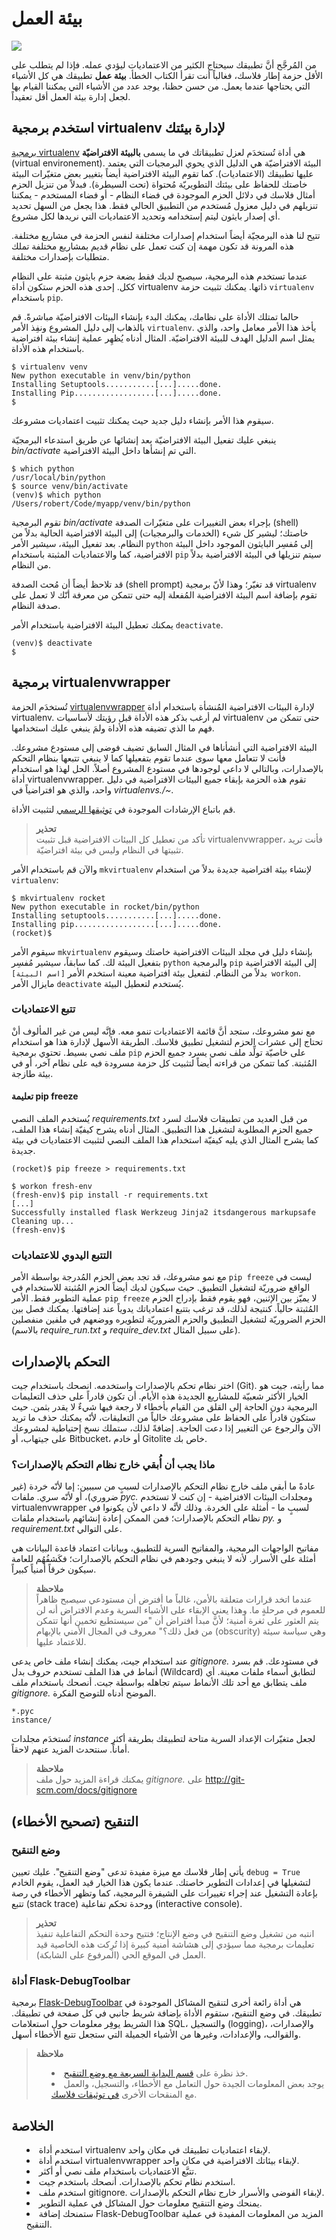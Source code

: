 # بيئة العمل

<img src='../images/environment.png' />

من المُرجَّح أنَّ تطبيقك سيحتاج الكثير من الاعتماديات ليؤدي عمله. فإذا لم يتطلب على الأقل حزمة إطار فلاسك، فغالباً أنت تقرأ الكتاب الخطأ. **بيئة عمل** تطبيقك هي كل الأشياء التي يحتاجها عندما يعمل. من حسن حظنا، يوجد عدد من الأشياء التي يمكننا القيام بها لجعل إدارة بيئة العمل أقل تعقيداً.

## استخدم برمجية virtualenv لإدارة بيئتك

[برمجية virtualenv](http://www.virtualenv.org/en/latest/) هي أداة تُستخدَم لعزل تطبيقاتك في ما يسمى **بالبيئة الافتراضيّة** (virtual environement). البيئة الافتراضيّة هي الدليل الذي يحوي البرمجيات التي يعتمد عليها تطبيقك (الاعتماديات). كما تقوم البيئة الافتراضية أيضاً بتغيير بعض متغيّرات البيئة خاصتك للحفاظ على بيئتك التطويريّة مُحتواة (تحت السيطرة). فبدلاً من تنزيل الحزم أمثال فلاسك في دلائل الحزم الموجودة في فضاء النظام - أو فضاء المستخدم - يمكننا تنزيلهم في دليل معزول مُستخدم من التطبيق الحالي فقط. هذا يجعل من السهل تحديد أي إصدار بايثون ليتم إستخدامه وتحديد الاعتماديات التي نريدها لكل مشروع.

تتيح لنا هذه البرمجيّة أيضاً استخدام إصدارات مختلفة لنفس الحزمة في مشاريع مختلفة. هذه المرونة قد تكون مهمة إن كنت تعمل على نظام قديم بمشاريع مختلفة تملك متطلبات بإصدارات مختلفة.

عندما تستخدم هذه البرمجية، سيصبح لديك فقط بضعة حزم بايثون مثبتة على النظام ككل. إحدى هذه الحزم ستكون أداة virtualenv ذاتها. يمكنك تثبيت حزمة `virtualenv` باستخدام `pip`.

حالما تمتلك الأداة على نظامك، يمكنك البدء بإنشاء البيئات الافتراضيّة مباشرةً. قم بالذهاب إلى دليل المشروع ونفِذ الأمر `virtualenv`. يأخذ هذا الأمر معامل واحد، والذي يمثل اسم الدليل الهدف للبيئة الافتراضيّة. المثال أدناه يُظهِر عملية إنشاء بيئة افتراضية باستخدام هذه الأداة.

```
$ virtualenv venv
New python executable in venv/bin/python
Installing Setuptools...........[...].....done.
Installing Pip..................[...].....done.
$
```

سيقوم هذا الأمر بإنشاء دليل جديد حيث يمكنك تثبيت اعتماديات مشروعك.

ينبغي عليك تفعيل البيئة الافتراضيّة بعد إنشائها عن طريق استدعاء البرمجيّة *bin/activate* التي تم إنشأها داخل البيئة الافتراضية.

```
$ which python
/usr/local/bin/python
$ source venv/bin/activate
(venv)$ which python
/Users/robert/Code/myapp/venv/bin/python
```

تقوم البرمجية *bin/activate* بإجراء بعض التغييرات على متغيّرات الصدفة (shell) خاصتك؛ ليشير كل شيء (الخدمات والبرمجيات) إلى البيئة الافتراضية الحالية بدلاً من النظام. بعد تفعيل البيئة، سيشير الأمر `python` إلى مُفسِر البايثون الموجود داخل البيئة الافتراضية، كما والاعتماديات المثبتة باستخدام `pip` سيتم تنزيلها في البيئة الافتراضية بدلاً من النظام.

قد تلاحظ أيضاً أن مُحث الصدفة (shell prompt) قد تغيّر؛ وهذا لأنّ برمجية virtualenv تقوم بإضافة اسم البيئة الافتراضية المُفعلة إليه حتى تتمكن من معرفة أنّك لا تعمل على صدفة النظام.

يمكنك تعطيل البيئة الافتراضية باستخدام الأمر `deactivate`.

```
(venv)$ deactivate
$
```

## برمجية virtualenvwrapper

تُستخدَم الحزمة [virtualenvwrapper](http://virtualenvwrapper.readthedocs.org/en/latest/) لإدارة البيئات الافتراضية المُنشأة باستخدام أداة virtualenv. لم أرغب بذكر هذه الأداة قبل رؤيتك لأساسيات virtualenv حتى تتمكن من فهم ما الذي تضيفه هذه الأداة ولمَ ينبغي عليك استخدامها.

البيئة الافتراضية التي أنشأناها في المثال السابق تضيف فوضى إلى مستودع مشروعك. فأنت لا تتعامل معها سوى عندما تقوم بتفعيلها كما لا ينبغي تتبعها بنظام التحكم بالإصدارات، وبالتالي لا داعي لوجودها في مستودع المشروع أصلاً. الحل لهذا هو استخدام أداة virtualenvwrapper. تقوم هذه الحزمة بإبقاء جميع البيئات الافتراضية في دليل واحد، والذي هو افتراضياً في *virtualenvs./~*.

قم باتباع الإرشادات الموجودة في [توثيقها الرسمي](http://virtualenvwrapper.readthedocs.io/) لتثبيت الأداة.

<blockquote>
<b>تحذير</b><br/>
تأكد من تعطيل كل البيئات الافتراضية قبل تثبيت virtualenvwrapper، فأنت تريد تثبيتها في النظام وليس في بيئة افتراضيّة.
</blockquote>

والآن قم باستخدام الأمر `mkvirtualenv` لإنشاء بيئة افتراضية جديدة بدلاً من استخدام `virtualenv`:

```
$ mkvirtualenv rocket
New python executable in rocket/bin/python
Installing setuptools...........[...].....done.
Installing pip..................[...].....done.
(rocket)$
```

سيقوم الأمر `mkvirtualenv` بإنشاء دليل في مجلد البيئات الافتراضية خاصتك وسيقوم بتفعيل البيئة لك. كما سابقاً، سيشير مُفسِر `python` والبرمجية `pip` إلى البيئة الافتراضية بدلاً من النظام. لتفعيل بيئة افتراضية معينة استخدم الأمر `[اسم البيئة] workon`. مايزال الأمر `deactivate` يُستخدم لتعطيل البيئة.

### تتبع الاعتماديات

مع نمو مشروعك، ستجد أنَّ قائمة الاعتماديات تنمو معه. فإنَّه ليس من غير المألوف أنْ تحتاج إلى عشرات الحزم لتشغيل تطبيق فلاسك. الطريقة الأسهل لإدارة هذا هو استخدام ملف نصي بسيط. تحتوي برمجية `pip` على خاصيّة تولِّد ملف نصي يسرد جميع الحزم المُثبتة. كما تتمكن من قراءته أيضاً لتثبيت كل حزمة مسرودة فيه على نظام آخر، أو في بيئة طازجة.

#### تعليمة pip freeze

يُستخدم الملف النصي *requirements.txt* من قبل العديد من تطبيقات فلاسك لسرد جميع الحزم المطلوبة لتشغيل هذا التطبيق. المثال أدناه يشرح كيفيّة إنشاء هذا الملف، كما يشرح المثال الذي يليه كيفيّة استخدام هذا الملف النصي لتثبيت الاعتماديات في بيئة جديدة.

```
(rocket)$ pip freeze > requirements.txt
```

```
$ workon fresh-env
(fresh-env)$ pip install -r requirements.txt
[...]
Successfully installed flask Werkzeug Jinja2 itsdangerous markupsafe
Cleaning up...
(fresh-env)$
```

### التتبع اليدوي للاعتماديات

مع نمو مشروعك، قد تجد بعض الحزم المُدرجة بواسطة الأمر `pip freeze` ليست في الواقع ضروريّة لتشغيل التطبيق. حيث سيكون لديك أيضاً الحزم المُثبتة للاستخدام في عملية التطوير فقط. الأمر `pip freeze` لا يميّز بين الإثنين، فهو يقوم فقط بإدراج الحزم المُثبتة حالياً. كنتيجة لذلك، قد ترغب بتتبع اعتمادياتك يدوياً عند إضافتها. يمكنك فصل بين الحزم الضروريّة لتشغيل التطبيق والحزم الضروريّة لتطويره ووضعهم في ملفين منفصلين (بالاسم *require_run.txt* و *require_dev.txt* على سبيل المثال).

## التحكم بالإصدارات

اختر نظام تحكم بالإصدارات واستخدمه. انصحك باستخدام جيت (Git). مما رأيته، جيت هو الخيار الأكثر شعبيّة للمشاريع الجديدة هذه الأيام. أن تكون قادراً على حذف التعليمات البرمجية دون الحاجة إلى القلق من القيام بأخطاء لا رجعة فيها شيءٌ لا يقدر بثمن. حيث ستكون قادراً على الحفاظ على مشروعك خالياً من التعليقات، لأنّه يمكنك حذف ما تريد الآن والرجوع عن التغيير إذا دعت الحاجة. إضافةً لذلك، ستملك نسخ إحتياطية لمشروعك على جيتهاب، أو Bitbucket، أو خادم Gitolite خاص بك.

### ماذا يجب أن أُبقي خارج نظام التحكم بالإصدارات؟

عادةً ما أبقي ملف خارج نظام التحكم بالإصدارات لسببٍ من سببين: إما لأنّه خردة (غير ضروري)، أو لأنّه سري. ملفات *pyc.* ومجلدات البيئات الافتراضية - إن كنت لا تستخدم virtualenvwrapper لسببٍ ما - أمثلة على الخردة. وذلك لأنَّه لا داعي لأن يكونوا في نظام التحكم بالإصدارات؛ فمن الممكن إعادة إنشائهم باستخدام ملفات *py.* و *requirement.txt* على التوالي.

مفاتيح الواجهات البرمجية، والمفاتيح السرية للتطبيق، وبيانات اعتماد قاعدة البيانات هي أمثلة على الأسرار. لأنه لا ينبغي وجودهم في نظام التحكم بالإصدارات؛ فكَشفُهُم للعامة سيكون خرقاً أمنياً كبيراً.

<blockquote>
<b>ملاحظة</b><br/>
عندما اتخد قرارات متعلقة بالأمن، غالباً ما أفترض أن مستودعي سيصبح ظاهراً للعموم في مرحلةٍ ما. وهذا يعني الإبقاء على الأشياء السرية وعدم الافتراض أنه لن يتم العثور على ثغرة أمنية؛ ﻷنَّ مبدأ افتراض أن "من سيستطيع تخمين أنها تتمكن من فعل ذلك؟" معروف في المجال الأمني بالإبهام (obscurity) وهي سياسة سيئة للاعتماد عليها.
</blockquote>

عند استخدام جيت، يمكنك إنشاء ملف خاص يدعى *gitignore.* في مستودعك. قم بسرد أنماط في هذا الملف تستخدم حروف بدل (Wildcard) لتطابق أسماء ملفات معينة. أي ملف يتطابق مع أحد تلك الأنماط سيتم تجاهله بواسطة جيت. أنصحك باستخدام ملف *gitignore.* الموضح أدناه للتوضح الفكرة.

```
*.pyc
instance/
```

تُستخدَم مجلدات *instance* لجعل متغيّرات الإعداد السرية متاحة لتطبيقك بطريقة أكثر أماناً. سنتحدث المزيد عنهم لاحقاً.

<blockquote>
<b>ملاحظة</b><br/>
يمكنك قراءة المزيد حول ملف <i>gitignore.</i> على <a href='http://git-scm.com/docs/gitignore'>http://git-scm.com/docs/gitignore</a>
</blockquote>

## التنقيح (تصحيح الأخطاء)

### وضع التنقيح

يأتي إطار فلاسك مع ميزة مفيدة تدعى "وضع التنقيح". عليك تعيين `debug = True` لتشغيلها في إعدادات التطوير خاصتك. عندما يكون هذا الخيار قيد العمل، يقوم الخادم بإعادة التشغيل عند إجراء تغييرات على الشيفرة البرمجية، كما وتظهر الأخطاء في رصة تتبع (stack trace) ووحدة تحكم تفاعلية (interactive console).

<blockquote>
<b>تحذير</b><br/>
انتبه من تشغيل وضع التنقيح في وضع الإنتاج؛ فتتيح وحدة التحكم التفاعلية تنفيذ تعليمات برمجية مما سيؤدي إلى هشاشة أمنية كبيرة إذا تُرِكت هذه الخاصية قيد العمل في الموقع الحي (المرفوع على الشابكة).
</blockquote>

### أداة Flask-DebugToolbar

برمجية [Flask-DebugToolbar](http://flask-debugtoolbar.readthedocs.org/en/latest/) هي أداة رائعة أخرى لتنقيح المشاكل الموجودة في تطبيقك. في وضع التنقيح، ستقوم الأداة بإضافة شريط جانبي في كل صفحة في تطبيقك. هذا الشريط يوفِر معلومات حول استعلامات SQL، والتسجيل (logging)، والإصدارات، والقوالب، والإعدادات، وغيرها من الأشياء الجميلة التي ستجعل تتبع الأخطاء أسهل.

<blockquote>
<b>ملاحظة</b><br/>
<ul style='list-style-type: disc; list-style-position: inside;'>
  <li>خذ نظرة على <a href='http://flask.pocoo.org/docs/quickstart/#debug-mode'>قسم البداية السريعة مع وضع التنقيح</a>.</li>
  <li>يوجد بعض المعلومات الجيدة حول التعامل مع الأخطاء، والتسجيل، والعمل مع المنقحات الأخرى <a href='http://flask.pocoo.org/docs/errorhandling'>في توثيقات فلاسك</a>.</li>
</ul>
</blockquote>

## الخلاصة

<ul style='list-style-type: disc; list-style-position: inside;'>
  <li>استخدم أداة virtualenv لإبقاء اعتماديات تطبيقك في مكان واحد.</li>
  <li>استخدم أداة virtualenvwrapper لإبقاء بيئاتك الافتراضية في مكان واحد.</li>
  <li>تتبَّع الاعتماديات باستخدام ملف نصي أو أكثر.</li>
  <li>استخدم نظام تحكم بالإصدارات. أنصحك باستخدم جيت.</li>
  <li>استخدم ملف gitignore. لإبقاء الفوضى والأسرار خارج نظام التحكم بالإصدارات.</li>
  <li>يمنحك وضع التنقيح معلومات حول المشاكل في عملية التطوير.</li>
  <li>ستمنحك إضافة Flask-DebugToolbar المزيد من المعلومات المفيدة في عملية التنقيح.</li>
</ul>
